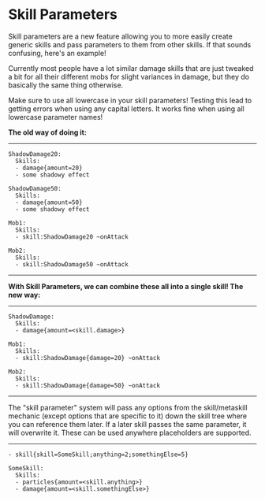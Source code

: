 **Skill Parameters**
====================

Skill parameters are a new feature allowing you to more easily create generic skills and pass parameters to them from other skills. If that sounds confusing, here's an example!

Currently most people have a lot similar damage skills that are just tweaked a bit for all their different mobs for slight variances in damage, but they do basically the same thing otherwise.

Make sure to use all lowercase in your skill parameters! Testing this lead to getting errors when using any capital letters. It works fine when using all lowercase parameter names!

**The old way of doing it:**

------------------

```
ShadowDamage20:
  Skills:
  - damage{amount=20}
  - some shadowy effect

ShadowDamage50:
  Skills:
  - damage{amount=50}
  - some shadowy effect

Mob1:
  Skills:
  - skill:ShadowDamage20 ~onAttack

Mob2:
  Skills:
  - skill:ShadowDamage50 ~onAttack
```

-----------------

**With Skill Parameters, we can combine these all into a single skill! The new way:**

-----------------

```
ShadowDamage:
  Skills:
  - damage{amount=<skill.damage>}

Mob1:
  Skills:
  - skill:ShadowDamage{damage=20} ~onAttack

Mob2:
  Skills:
  - skill:ShadowDamage{damage=50} ~onAttack
```

----------------

The "skill parameter" system will pass any options from the skill/metaskill mechanic (except options that are specific to it) down the skill tree where you can reference them later. If a later skill passes the same parameter, it will overwrite it. These can be used anywhere placeholders are supported.

----------------

```
- skill{skill=SomeSkill;anything=2;somethingElse=5}

SomeSkill:
  Skills:
  - particles{amount=<skill.anything>}
  - damage{amount=<skill.somethingElse>}
```